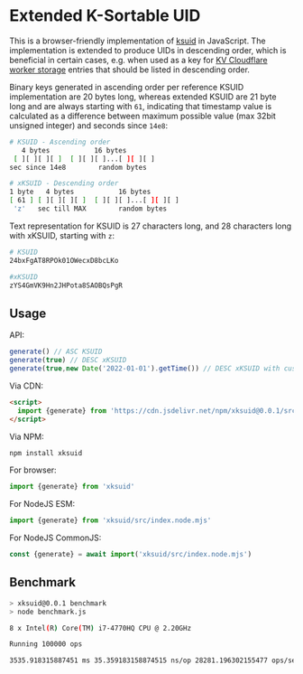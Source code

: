# Extended K-Sortable UID

This is a browser-friendly implementation of [ksuid](https://github.com/segmentio/ksuid) in JavaScript.
The implementation is extended to produce UIDs in descending order, which is beneficial in certain cases,
e.g. when used as a key for [KV Cloudflare worker storage](https://developers.cloudflare.com/workers/runtime-apis/kv#listing-keys) entries that should be listed in descending order.

Binary keys generated in ascending order per reference KSUID implementation are 20 bytes long, 
whereas extended KSUID are 21 byte long and are always starting with `61`, indicating that timestamp value
is calculated as a difference between maximum possible value (max 32bit unsigned integer) and seconds since `14e8`:

```sh
# KSUID - Ascending order
   4 bytes           16 bytes
 [ ][ ][ ][ ]  [ ][ ][ ]...[ ][ ][ ]
sec since 14e8        random bytes

# xKSUID - Descending order
1 byte   4 bytes           16 bytes
[ 61 ] [ ][ ][ ][ ]  [ ][ ][ ]...[ ][ ][ ]
 'z'   sec till MAX        random bytes
```

Text representation for KSUID is 27 characters long, and 28 characters long with xKSUID, starting with `z`:
```sh
# KSUID
24bxFgAT8RPOk01OWecxD8bcLKo

#xKSUID
zYS4GmVK9Hn2JHPota8SAOBQsPgR
```

## Usage
API:
```js
generate() // ASC KSUID
generate(true) // DESC xKSUID
generate(true,new Date('2022-01-01').getTime()) // DESC xKSUID with custom timestamp
```


Via CDN:
```html
<script>
  import {generate} from 'https://cdn.jsdelivr.net/npm/xksuid@0.0.1/src/index.js'
</script>
```


Via NPM:
```sh
npm install xksuid
```

For browser:
```js
import {generate} from 'xksuid'
```

For NodeJS ESM:
```js
import {generate} from 'xksuid/src/index.node.mjs'
```

For NodeJS CommonJS:
```js
const {generate} = await import('xksuid/src/index.node.mjs')
```


## Benchmark
```sh
> xksuid@0.0.1 benchmark
> node benchmark.js

8 x Intel(R) Core(TM) i7-4770HQ CPU @ 2.20GHz

Running 100000 ops

3535.918315887451 ms 35.359183158874515 ns/op 28281.196302155477 ops/sec
```
